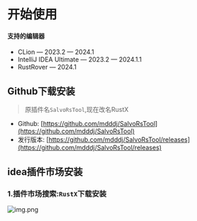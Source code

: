 # 开始使用


#### 支持的编辑器

* CLion — 2023.2 — 2024.1
* IntelliJ IDEA Ultimate — 2023.2 — 2024.1.1
* RustRover — 2024.1

## Github下载安装

> 原插件名`SalvoRsTool`,现在改名RustX

* Github: [https://github.com/mdddj/SalvoRsTool](https://github.com/mdddj/SalvoRsTool)
* 发行版本: [https://github.com/mdddj/SalvoRsTool/releases](https://github.com/mdddj/SalvoRsTool/releases)
## idea插件市场安装

### 1.插件市场搜索:`RustX`下载安装

![img.png](install.png)

